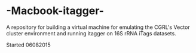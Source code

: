 # -Macbook-itagger-
A repository for building a virtual machine for emulating the CGRL's Vector cluster environment and running itagger on 16S rRNA iTags datasets.

Started 06082015
